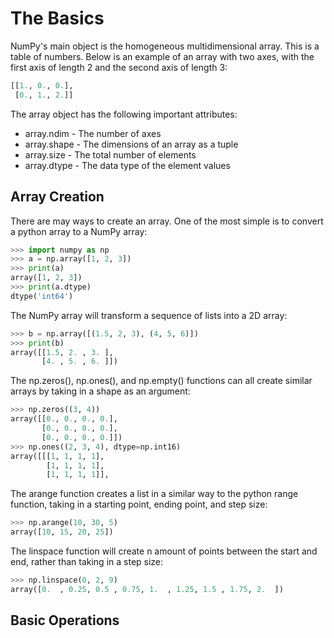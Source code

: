 # The Basics
NumPy's main object is the homogeneous multidimensional array. This is a table of numbers. Below is an example of an array with two axes, with the first axis of length 2 and the second axis of length 3:

```python
[[1., 0., 0.],
 [0., 1., 2.]]
```

The array object has the following important attributes:
- array.ndim - The number of axes
- array.shape - The dimensions of an array as a tuple
- array.size - The total number of elements
- array.dtype - The data type of the element values

## Array Creation
There are may ways to create an array. One of the most simple is to convert a python array to a NumPy array:

```python
>>> import numpy as np
>>> a = np.array([1, 2, 3])
>>> print(a)
array([1, 2, 3])
>>> print(a.dtype)
dtype('int64')
```

The NumPy array will transform a sequence of lists into a 2D array:

```python
>>> b = np.array([(1.5, 2, 3), (4, 5, 6)])
>>> print(b)
array([[1.5, 2. , 3. ],
       [4. , 5. , 6. ]])
```

The np.zeros(), np.ones(), and np.empty() functions can all create similar arrays by taking in a shape as an argument:

```python
>>> np.zeros((3, 4))
array([[0., 0., 0., 0.],
       [0., 0., 0., 0.],
       [0., 0., 0., 0.]])
>>> np.ones((2, 3, 4), dtype=np.int16)
array([[[1, 1, 1, 1],
        [1, 1, 1, 1],
        [1, 1, 1, 1]],
```

The arange function creates a list in a similar way to the python range function, taking in a starting point, ending point, and step size:

```python
>>> np.arange(10, 30, 5)
array([10, 15, 20, 25])
```

The linspace function will create n amount of points between the start and end, rather than taking in a step size:

```python
>>> np.linspace(0, 2, 9)
array([0.  , 0.25, 0.5 , 0.75, 1.  , 1.25, 1.5 , 1.75, 2.  ])
```

## Basic Operations
